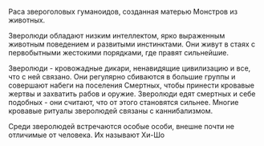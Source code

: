 Раса звероголовых гуманоидов, созданная матерью Монстров из животных.

Зверолюди обладают низким интеллектом, ярко выраженным животным поведением и развитыми инстинктами. Они живут в стаях с первобытными жестокими порядками, где правят сильнейшие. 

Зверолюди - кровожадные дикари, ненавидящие цивилизацию и все, что с ней связано. Они регулярно сбиваются в большие группы и совершают набеги на поселения Смертных, чтобы принести кровавые жертвы и захватить рабов и оружие. 
Зверолюди едят смертных и себе подобных - они считают, что от этого становятся сильнее. Многие кровавые ритуалы зверолюдей связаны с каннибализмом. 

Среди зверолюдей встречаются особые особи, внешне почти не отличимые от человека. Их называют Хи-Шо